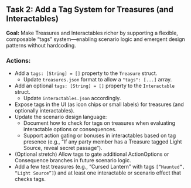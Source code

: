## Task 2: Add a Tag System for Treasures (and Interactables)

**Goal:** Make Treasures and Interactables richer by supporting a flexible, composable “tags” system—enabling scenario logic and emergent design patterns without hardcoding.

### Actions:
- Add a `tags: [String] = []` property to the `Treasure` struct.
    - Update `treasures.json` format to allow a `"tags": [...]` array.
- Add an optional `tags: [String] = []` property to the `Interactable` struct.
    - Update `interactables.json` accordingly.
- Expose tags in the UI (as icon chips or small labels) for treasures (and optionally interactables).
- Update the scenario design language:
    - Document how to check for tags on treasures when evaluating interactable options or consequences.
    - Support action gating or bonuses in interactables based on tag presence (e.g., “If any party member has a Treasure tagged Light Source, reveal secret passage”).
- (Optional stretch) Allow tags to gate additional ActionOptions or Consequence branches in future scenario logic.
- Add a few test treasures (e.g., “Cursed Lantern” with tags `[“Haunted”, “Light Source”]`) and at least one interactable or scenario effect that checks tags.